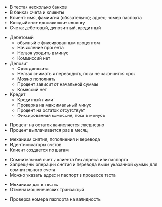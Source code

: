 + В тестах несколько банков
+ В банках счета и клиенты
+ Клиент: имя, фамиилия (обязательно); адрес; номер паспорта
+ Каждый счет принадлежит клиенту
+ Счета: дебетовый, депозитный, кредитный
* Дебетовый
	+ обычный с фиксированным процентом
	+ Начисление процента
	- Нельзя уходить в минус
	+ Коммиссий нет
* Депозит
	- Срок депозита
	- Нельзя снимать и переводить, пока не закончится срок
	+ Можно пополнять
	- Процент зависит от начальной суммы
	+ Комиссий нет
* Кредит
	+ Кредитный лимит
	- Проверка на максимальный минус
	- Процент на остаток отсутствует
	- Фиксированная комиссия, пока в минусе
- Процент на остаток начисляется ежедневно
- Процент выплачивается раз в месяц
+ Механизм снятия, пополнения и перевода
+ Идентификаторы счетов
+ Клиент создается по шагам
- Сомнительный счет у клиента без адреса или паспорта
- Запрещены операции снятия и перевода выше указанной суммы для сомнительного счета
- Можно указать адрес и паспорт в процессе теста
+ Механизм дат в тестах
+ Отмена мошенеческих транзакций


- Проверка номера паспорта на валидность
